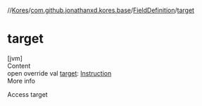 //[Kores](../../index.md)/[com.github.jonathanxd.kores.base](../index.md)/[FieldDefinition](index.md)/[target](target.md)



# target  
[jvm]  
Content  
open override val [target](target.md): [Instruction](../../com.github.jonathanxd.kores/-instruction/index.md)  
More info  


Access target

  



